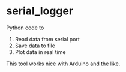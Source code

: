 # serial_logger

Python code to 
1. Read data from serial port
2. Save data to file
3. Plot data in real time

This tool works nice with Arduino and the like.

